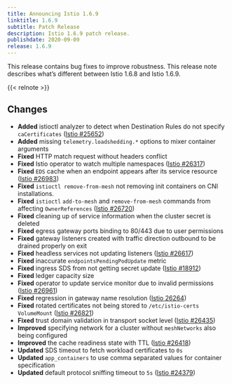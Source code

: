 ```yaml
---
title: Announcing Istio 1.6.9
linktitle: 1.6.9
subtitle: Patch Release
description: Istio 1.6.9 patch release.
publishdate: 2020-09-09
release: 1.6.9
---
```


This release contains bug fixes to improve robustness. This release note describes
what’s different between Istio 1.6.8 and Istio 1.6.9.

{{< relnote >}}

## Changes

- **Added** istioctl analyzer to detect when Destination Rules do not specify `caCertificates` ([Istio #25652](https://github.com/istio/istio/issues/25652))
- **Added** missing `telemetry.loadshedding.*` options to mixer container arguments
- **Fixed** HTTP match request without headers conflict
- **Fixed** Istio operator to watch multiple namespaces ([Istio #26317](https://github.com/istio/istio/issues/26317))
- **Fixed** `EDS` cache when an endpoint appears after its service resource ([Istio #26983](https://github.com/istio/istio/issues/26983))
- **Fixed** `istioctl remove-from-mesh` not removing init containers on CNI installations.
- **Fixed** `istioctl` `add-to-mesh` and `remove-from-mesh` commands from affecting `OwnerReferences` ([Istio #26720](https://github.com/istio/istio/issues/26720))
- **Fixed** cleaning up of service information when the cluster secret is deleted
- **Fixed** egress gateway ports binding to 80/443 due to user permissions
- **Fixed** gateway listeners created with traffic direction outbound to be drained properly on exit
- **Fixed** headless services not updating listeners ([Istio #26617](https://github.com/istio/istio/issues/26617))
- **Fixed** inaccurate `endpointsPendingPodUpdate` metric
- **Fixed** ingress SDS from not getting secret update ([Istio #18912](https://github.com/istio/istio/issues/18912))
- **Fixed** ledger capacity size
- **Fixed** operator to update service monitor due to invalid permissions ([Istio #26961](https://github.com/istio/istio/issues/26961))
- **Fixed** regression in gateway name resolution ([Istio 26264](https://github.com/istio/istio/issues/26264))
- **Fixed** rotated certificates not being stored to `/etc/istio-certs` `VolumeMount` ([Istio #26821](https://github.com/istio/istio/issues/26821))
- **Fixed** trust domain validation in transport socket level ([Istio #26435](https://github.com/istio/istio/issues/26435))
- **Improved** specifying network for a cluster without `meshNetworks` also being configured
- **Improved** the cache readiness state with TTL ([Istio #26418](https://github.com/istio/istio/issues/26418))
- **Updated** SDS timeout to fetch workload certificates to `0s`
- **Updated** `app_containers` to use comma separated values for container specification
- **Updated** default protocol sniffing timeout to `5s` ([Istio #24379](https://github.com/istio/istio/issues/24379))
